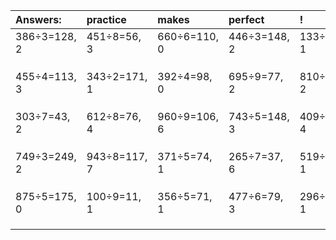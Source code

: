 | Answers: | practice | makes | perfect | ! |
| :--- | :--- | :--- | :--- | :--- |
| 386÷3=128, 2 | 451÷8=56, 3 | 660÷6=110, 0 | 446÷3=148, 2 | 133÷6=22, 1 | 
|   |   |   |   |   | 
|   |   |   |   |   | 
|   |   |   |   |   | 
| 455÷4=113, 3 | 343÷2=171, 1 | 392÷4=98, 0 | 695÷9=77, 2 | 810÷4=202, 2 | 
|   |   |   |   |   | 
|   |   |   |   |   | 
|   |   |   |   |   | 
| 303÷7=43, 2 | 612÷8=76, 4 | 960÷9=106, 6 | 743÷5=148, 3 | 409÷5=81, 4 | 
|   |   |   |   |   | 
|   |   |   |   |   | 
|   |   |   |   |   | 
| 749÷3=249, 2 | 943÷8=117, 7 | 371÷5=74, 1 | 265÷7=37, 6 | 519÷2=259, 1 | 
|   |   |   |   |   | 
|   |   |   |   |   | 
|   |   |   |   |   | 
| 875÷5=175, 0 | 100÷9=11, 1 | 356÷5=71, 1 | 477÷6=79, 3 | 296÷5=59, 1 | 
|   |   |   |   |   | 
|   |   |   |   |   | 
|   |   |   |   |   | 
